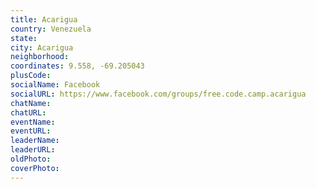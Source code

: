 ```yaml
---
title: Acarigua
country: Venezuela
state: 
city: Acarigua
neighborhood: 
coordinates: 9.558, -69.205043
plusCode:
socialName: Facebook
socialURL: https://www.facebook.com/groups/free.code.camp.acarigua
chatName:
chatURL:
eventName:
eventURL:
leaderName:
leaderURL:
oldPhoto: 
coverPhoto:
---
```

